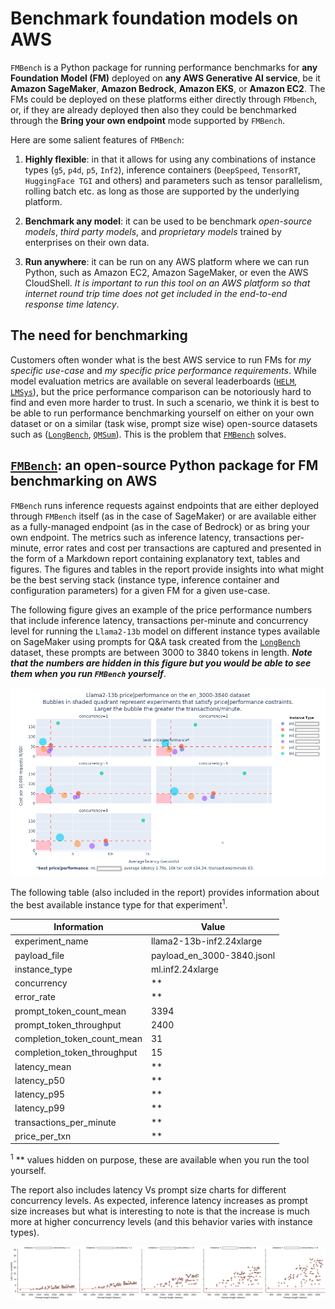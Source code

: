 # Benchmark foundation models on AWS

`FMBench` is a Python package for running performance benchmarks for **any Foundation Model (FM)** deployed on **any AWS Generative AI service**, be it **Amazon SageMaker**, **Amazon Bedrock**, **Amazon EKS**, or **Amazon EC2**. The FMs could be deployed on these platforms either directly through `FMbench`, or, if they are already deployed then also they could be benchmarked through the **Bring your own endpoint** mode supported by `FMBench`. 

Here are some salient features of `FMBench`:

1. **Highly flexible**: in that it allows for using any combinations of instance types (`g5`, `p4d`, `p5`, `Inf2`), inference containers (`DeepSpeed`, `TensorRT`, `HuggingFace TGI` and others) and parameters such as tensor parallelism, rolling batch etc. as long as those are supported by the underlying platform. 

1. **Benchmark any model**: it can be used to be benchmark _open-source models_, _third party models_, and _proprietary models_ trained by enterprises on their own data.

1. **Run anywhere**: it can be run on any AWS platform where we can run Python, such as Amazon EC2, Amazon SageMaker, or even the AWS CloudShell. _It is important to run this tool on an AWS platform so that internet round trip time does not get included in the end-to-end response time latency_.

## The need for benchmarking

<!-- markdown-link-check-disable -->
Customers often wonder what is the best AWS service to run FMs for _my specific use-case_ and _my specific price performance requirements_. While model evaluation metrics are available on several leaderboards ([`HELM`](https://crfm.stanford.edu/helm/lite/latest/#/leaderboard), [`LMSys`](https://chat.lmsys.org/?leaderboard)), but the price performance comparison can be notoriously hard to find and even more harder to trust. In such a scenario, we think it is best to be able to run performance benchmarking yourself on either on your own dataset or on a similar (task wise, prompt size wise) open-source datasets such as ([`LongBench`](https://huggingface.co/datasets/THUDM/LongBench), [`QMSum`](https://paperswithcode.com/dataset/qmsum)). This is the problem that [`FMBench`](https://github.com/aws-samples/foundation-model-benchmarking-tool/tree/main) solves.
<!-- markdown-link-check-enable -->

## [`FMBench`](https://github.com/aws-samples/foundation-model-benchmarking-tool/tree/main): an open-source Python package for FM benchmarking on AWS

`FMBench` runs inference requests against endpoints that are either deployed through `FMBench` itself (as in the case of SageMaker) or are available either as a fully-managed endpoint (as in the case of Bedrock) or as bring your own endpoint. The metrics such as inference latency, transactions per-minute, error rates and cost per transactions are captured and presented in the form of a Markdown report containing explanatory text, tables and figures. The figures and tables in the report provide insights into what might be the best serving stack (instance type, inference container and configuration parameters) for a given FM for a given use-case.

The following figure gives an example of the price performance numbers that include inference latency, transactions per-minute and concurrency level for running the `Llama2-13b` model on different instance types available on SageMaker using prompts for Q&A task created from the [`LongBench`](https://huggingface.co/datasets/THUDM/LongBench) dataset, these prompts are between 3000 to 3840 tokens in length. **_Note that the numbers are hidden in this figure but you would be able to see them when you run `FMBench` yourself_**.

![`Llama2-13b` on different instance types ](./img/business_summary.png)

The following table (also included in the report) provides information about the best available instance type for that experiment<sup>1</sup>.

|Information	|Value	|
|---	|---	|
|experiment_name	|llama2-13b-inf2.24xlarge	|
|payload_file	|payload_en_3000-3840.jsonl	|
|instance_type	|ml.inf2.24xlarge	|
|concurrency	|**	|
|error_rate	|**	|
|prompt_token_count_mean	|3394	|
|prompt_token_throughput	|2400	|
|completion_token_count_mean	|31	|
|completion_token_throughput	|15	|
|latency_mean	|**	|
|latency_p50	|**	|
|latency_p95	|**	|
|latency_p99	|**	|
|transactions_per_minute	|**	|
|price_per_txn	|**	|

<sup>1</sup> ** values hidden on purpose, these are available when you run the tool yourself.

The report also includes latency Vs prompt size charts for different concurrency levels. As expected, inference latency increases as prompt size increases but what is interesting to note is that the increase is much more at higher concurrency levels (and this behavior varies with instance types).

![Effect of prompt size on inference latency for different concurrency levels](./img/latency_vs_tokens.png)
